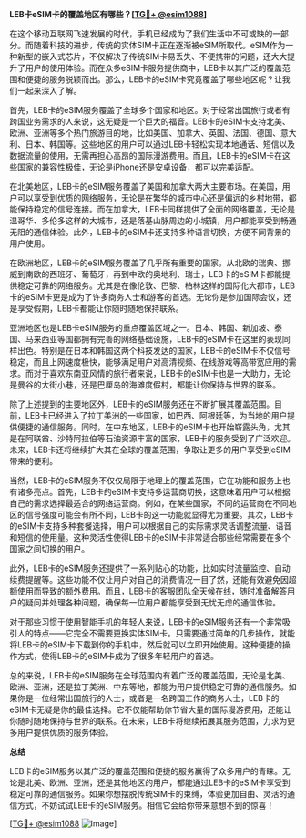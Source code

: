 **LEB卡eSIM卡的覆盖地区有哪些？[[TG💪+ @esim1088](https://t.me/s/esim1088)]**

在这个移动互联网飞速发展的时代，手机已经成为了我们生活中不可或缺的一部分。而随着科技的进步，传统的实体SIM卡正在逐渐被eSIM所取代。eSIM作为一种新型的嵌入式芯片，不仅解决了传统SIM卡易丢失、不便携带的问题，还大大提升了用户的使用体验。而在众多eSIM卡服务提供商中，LEB卡以其广泛的覆盖范围和便捷的服务脱颖而出。那么，LEB卡的eSIM卡究竟覆盖了哪些地区呢？让我们一起来深入了解。

首先，LEB卡的eSIM服务覆盖了全球多个国家和地区。对于经常出国旅行或者有跨国业务需求的人来说，这无疑是一个巨大的福音。LEB卡的eSIM卡支持北美、欧洲、亚洲等多个热门旅游目的地，比如美国、加拿大、英国、法国、德国、意大利、日本、韩国等。这些地区的用户可以通过LEB卡轻松实现本地通话、短信以及数据流量的使用，无需再担心高昂的国际漫游费用。而且，LEB卡的eSIM卡在这些国家的兼容性极佳，无论是iPhone还是安卓设备，都可以完美适配。

在北美地区，LEB卡的eSIM服务覆盖了美国和加拿大两大主要市场。在美国，用户可以享受到优质的网络服务，无论是在繁华的城市中心还是偏远的乡村地带，都能保持稳定的信号连接。而在加拿大，LEB卡同样提供了全面的网络覆盖，无论是温哥华、多伦多这样的大城市，还是落基山脉周边的小城镇，用户都能享受到畅通无阻的通信体验。此外，LEB卡的eSIM卡还支持多种语言切换，方便不同背景的用户使用。

在欧洲地区，LEB卡的eSIM服务覆盖了几乎所有重要的国家。从北欧的瑞典、挪威到南欧的西班牙、葡萄牙，再到中欧的奥地利、瑞士，LEB卡的eSIM卡都能提供稳定可靠的网络服务。尤其是在像伦敦、巴黎、柏林这样的国际化大都市，LEB卡的eSIM卡更是成为了许多商务人士和游客的首选。无论你是参加国际会议，还是享受假期，LEB卡都能让你随时随地保持联系。

亚洲地区也是LEB卡eSIM服务的重点覆盖区域之一。日本、韩国、新加坡、泰国、马来西亚等国都拥有完善的网络基础设施，LEB卡的eSIM卡在这里的表现同样出色。特别是在日本和韩国这两个科技发达的国家，LEB卡的eSIM卡不仅信号稳定，而且上网速度极快，能够满足用户对高清视频、在线游戏等高带宽应用的需求。而对于喜欢东南亚风情的旅行者来说，LEB卡的eSIM卡也是一大助力，无论是曼谷的大街小巷，还是巴厘岛的海滩度假村，都能让你保持与世界的联系。

除了上述提到的主要地区外，LEB卡的eSIM服务还在不断扩展其覆盖范围。目前，LEB卡已经进入了拉丁美洲的一些国家，如巴西、阿根廷等，为当地的用户提供便捷的通信服务。同时，在中东地区，LEB卡的eSIM卡也开始崭露头角，尤其是在阿联酋、沙特阿拉伯等石油资源丰富的国家，LEB卡的服务受到了广泛欢迎。未来，LEB卡还将继续扩大其在全球的覆盖范围，争取让更多的用户享受到eSIM带来的便利。

当然，LEB卡的eSIM服务不仅仅局限于地理上的覆盖范围，它在功能和服务上也有诸多亮点。首先，LEB卡的eSIM卡支持多运营商切换，这意味着用户可以根据自己的需求选择最适合的网络运营商。例如，在某些国家，不同的运营商在不同地区的信号强度可能会有所不同，LEB卡的这一功能就显得尤为重要。其次，LEB卡的eSIM卡支持多种套餐选择，用户可以根据自己的实际需求灵活调整流量、语音和短信的使用量。这种灵活性使得LEB卡的eSIM卡非常适合那些经常需要在多个国家之间切换的用户。

此外，LEB卡的eSIM服务还提供了一系列贴心的功能，比如实时流量监控、自动续费提醒等。这些功能不仅让用户对自己的消费情况一目了然，还能有效避免因超额使用而导致的额外费用。而且，LEB卡的客服团队全天候在线，随时准备解答用户的疑问并处理各种问题，确保每一位用户都能享受到无忧无虑的通信体验。

对于那些习惯于使用智能手机的年轻人来说，LEB卡的eSIM服务还有一个非常吸引人的特点——它完全不需要更换实体SIM卡。只需要通过简单的几步操作，就能将LEB卡的eSIM卡下载到你的手机中，然后就可以立即开始使用。这种便捷的操作方式，使得LEB卡的eSIM卡成为了很多年轻用户的首选。

总的来说，LEB卡的eSIM服务在全球范围内有着广泛的覆盖范围，无论是北美、欧洲、亚洲，还是拉丁美洲、中东等地，都能为用户提供稳定可靠的通信服务。如果你是一位经常出国旅行的人士，或者是一名跨国工作的商务人士，LEB卡的eSIM卡无疑是你的最佳选择。它不仅能帮助你节省大量的国际漫游费用，还能让你随时随地保持与世界的联系。在未来，LEB卡将继续拓展其服务范围，力求为更多用户提供优质的服务体验。

**总结**

LEB卡的eSIM服务以其广泛的覆盖范围和便捷的服务赢得了众多用户的青睐。无论是北美、欧洲、亚洲，还是其他地区的用户，都能通过LEB卡的eSIM卡享受到稳定可靠的通信服务。如果你想摆脱传统SIM卡的束缚，体验更加自由、灵活的通信方式，不妨试试LEB卡的eSIM服务。相信它会给你带来意想不到的惊喜！

[[TG💪+ @esim1088](https://t.me/s/esim1088) ![Image](https://i.postimg.cc/4NQfJmqS/Snipaste-2025-05-13-00-14-12.png)]